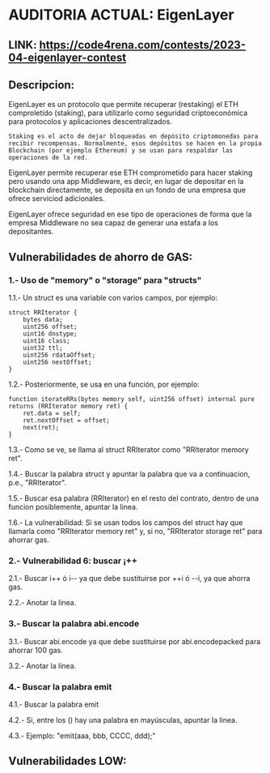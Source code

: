 # AUDITORIA ACTUAL: EigenLayer

## LINK: https://code4rena.com/contests/2023-04-eigenlayer-contest

## Descripcion:

EigenLayer es un protocolo que permite recuperar (restaking) el ETH comproletido (staking), para utilizarlo como seguridad criptoeconómica para protocolos y aplicaciones descentralizados.

```Staking es el acto de dejar bloqueadas en depósito criptomonedas para recibir recompensas. Normalmente, esos depósitos se hacen en la propia Blockchain (por ejemplo Ethereum) y se usan para respaldar las operaciones de la red.```

EigenLayer permite recuperar ese ETH comprometido para hacer staking pero usando una app Middleware, es decir, en lugar de depositar en la blockchain directamente, se deposita en un fondo de una empresa que ofrece serviciod adicionales.

EigenLayer ofrece seguridad en ese tipo de operaciones de forma que la empresa Middleware no sea capaz de generar una estafa a los depositantes.

## Vulnerabilidades de ahorro de GAS:

### 1.- Uso de "memory" o "storage" para "structs"

1.1.- Un struct es una variable con varios campos, por ejemplo:


    struct RRIterator {
        bytes data;
        uint256 offset;
        uint16 dnstype;
        uint16 class;
        uint32 ttl;
        uint256 rdataOffset;
        uint256 nextOffset;
    }

1.2.- Posteriormente, se usa en una función, por ejemplo:


    function iterateRRs(bytes memory self, uint256 offset) internal pure returns (RRIterator memory ret) {
        ret.data = self;
        ret.nextOffset = offset;
        next(ret);
    }

1.3.- Como se ve, se llama al struct RRIterator como "RRIterator memory ret".

1.4.- Buscar la palabra struct y apuntar la palabra que va a continuacion, p.e., "RRIterator".

1.5.- Buscar esa palabra (RRIterator) en el resto del contrato, dentro de una funcion posiblemente, apuntar la linea.

1.6.- La vulnerabilidad: Si se usan todos los campos del struct hay que llamarla como "RRIterator memory ret" y, si no, "RRIterator storage ret" para ahorrar gas.

### 2.- Vulnerabilidad 6: buscar ¡++

2.1.- Buscar i++ ó i-- ya que debe sustituirse por ++i ó --i, ya que ahorra gas.

2.2.- Anotar la linea.

### 3.-  Buscar la palabra abi.encode

3.1.- Buscar abi.encode ya que debe sustituirse por abi.encodepacked para ahorrar 100 gas.

3.2.- Anotar la linea.

### 4.- Buscar la palabra emit

4.1.- Buscar la palabra emit

4.2.- Si, entre los () hay una palabra en mayúsculas, apuntar la linea.

4.3.- Ejemplo: "emit(aaa, bbb, CCCC, ddd);"

## Vulnerabilidades LOW:


